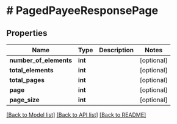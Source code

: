 # # PagedPayeeResponsePage

## Properties

Name | Type | Description | Notes
------------ | ------------- | ------------- | -------------
**number_of_elements** | **int** |  | [optional]
**total_elements** | **int** |  | [optional]
**total_pages** | **int** |  | [optional]
**page** | **int** |  | [optional]
**page_size** | **int** |  | [optional]

[[Back to Model list]](../../README.md#models) [[Back to API list]](../../README.md#endpoints) [[Back to README]](../../README.md)
